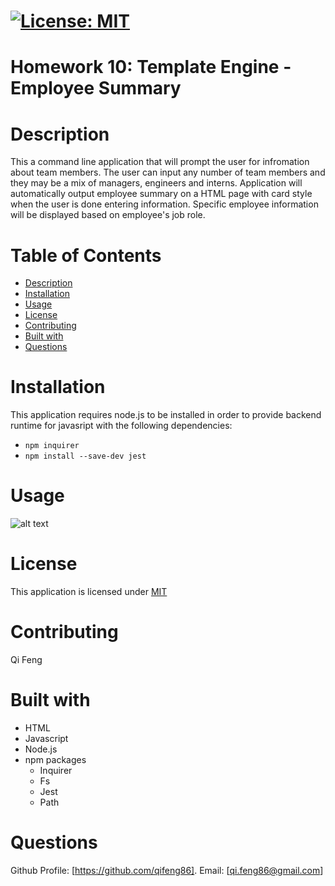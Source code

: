

# [![License: MIT](https://img.shields.io/badge/License-MIT-yellow.svg)](https://opensource.org/licenses/MIT)

# Homework 10: Template Engine - Employee Summary

# Description

This a command line application that will prompt the user for infromation about team members. The user can input any number of team members and they may be a mix of managers, engineers and interns. Application will automatically output employee summary on a HTML page with card style when the user is done entering information. Specific employee information will be displayed based on employee's job role.

# Table of Contents
* [Description](#description)
* [Installation](#installation)
* [Usage](#usage)
* [License](#license)
* [Contributing](#contribute)
* [Built with](#test)
* [Questions](#questions)

# Installation

This application requires node.js to be installed in order to provide backend runtime for javasript with the following dependencies:

- `npm inquirer`
- `npm install --save-dev jest`


# Usage

![alt text](https://github.com/qifeng86/qifeng-TemplateEngine-EmployeeSummary/blob/main/demo.gif)

# License

This application is licensed under [MIT](https://github.com/qifeng86/qifeng-EmployeeSummary/blob/main/LICENSE)

# Contributing

Qi Feng

# Built with
- HTML
- Javascript
- Node.js
- npm packages
  - Inquirer
  - Fs
  - Jest
  - Path
  


# Questions

Github Profile: [https://github.com/qifeng86]. Email: [qi.feng86@gmail.com]
